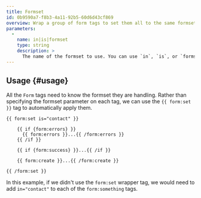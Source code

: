 ```yaml
---
title: Formset
id: 0b9590a7-f8b3-4a11-92b5-60d6d43cf869
overview: Wrap a group of form tags to set them all to the same formset.
parameters:
  -
    name: in|is|formset
    type: string
    description: >
      The name of the formset to use. You can use `in`, `is`, or `formset`. Whichever feels more natural to you.
---
```

## Usage {#usage}

All the `Form` tags need to know the formset they are handling. Rather than specifying the formset parameter
on each tag, we can use the `{{ form:set }}` tag to automatically apply them.

```
{{ form:set is="contact" }}

    {{ if {form:errors} }}
      {{ form:errors }}...{{ /form:errors }}
    {{ /if }}

    {{ if {form:success} }}...{{ /if }}

    {{ form:create }}...{{ /form:create }}

{{ /form:set }}
```

In this example, if we didn't use the `form:set` wrapper tag, we would need to add `in="contact"` to each of the
`form:something` tags.
